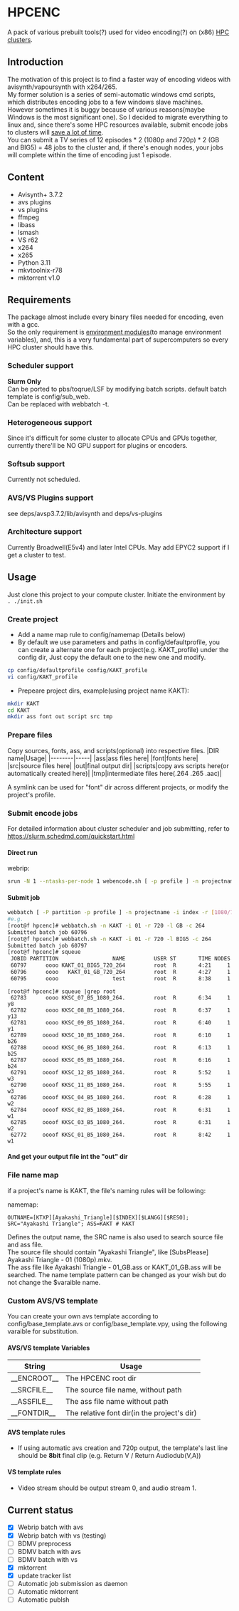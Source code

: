 # HPCENC
A pack of various prebuilt tools(?) used for video encoding(?) on (x86) [HPC clusters](https://en.wikipedia.org/wiki/Supercomputer). 

## Introduction
  The motivation of this project is to find a faster way of encoding videos with avisynth/vapoursynth with x264/265.\
  My former solution is a series of semi-automatic windows cmd scripts, which distributes encoding jobs to a few windows slave machines.\
  However sometimes it is buggy because of various reasons(maybe Windows is the most significant one).
  So I decided to migrate everything to linux and, since there's some HPC resources available, submit encode jobs to clusters will [save a lot of time](https://en.wikipedia.org/wiki/Parallel_computing#Amdahl's_law_and_Gustafson's_law).\
  You can submit a TV series of 12 episodes * 2 (1080p and 720p) * 2 (GB and BIG5) = 48 jobs to the cluster and, if there's enough nodes, your jobs will complete within the time of encoding just 1 episode.

## Content
 - Avisynth+ 3.7.2
 - avs plugins 
 - vs plugins
 - ffmpeg
 - libass
 - lsmash
 - VS r62
 - x264
 - x265
 - Python 3.11
 - mkvtoolnix-r78
 - mktorrent v1.0
## Requirements
  The package almost include every binary files needed for encoding, even with a gcc.\
  So the only requirement is [environment modules](https://github.com/cea-hpc/modules)(to manage environment variables), and,
  this is a very fundamental part of supercomputers so every HPC cluster should have this.
### Scheduler support
  __Slurm Only__\
  Can be ported to pbs/toqrue/LSF by modifying batch scripts.
  default batch template is config/sub_web.\
  Can be replaced with webbatch -t.
### Heterogeneous support
  Since it's difficult for some cluster to allocate CPUs and GPUs together, currently there'll be NO GPU support for plugins or encoders.
### Softsub support
  Currently not scheduled.
### AVS/VS Plugins support
  see deps/avsp3.7.2/lib/avisynth and deps/vs-plugins
### Architecture support
  Currently Broadwell(E5v4) and later Intel CPUs. May add EPYC2 support if I get a cluster to test.
## Usage
Just clone this project to your compute cluster.
Initiate the environment by\
`. ./init.sh`
### Create project
 - Add a name map rule to config/namemap (Details below)
 - By default we use parameters and paths in config/defaultprofile, you can create a alternate one for each project(e.g. KAKT_profile) under the config dir, Just copy the default one to the new one and modify.
```sh
cp config/defaultprofile config/KAKT_profile
vi config/KAKT_profile
```
 - Prepeare project dirs, example(using project name KAKT):
```sh
mkdir KAKT
cd KAKT
mkdir ass font out script src tmp
```
### Prepare files
Copy sources, fonts, ass, and scripts(optional) into respective files.
|DIR name|Usage|
|--------|-----|
|ass|ass files here|
|font|fonts here|
|src|source files here|
|out|final output dir|
|scripts|copy avs scripts here(or automatically created here)|
|tmp|intermediate files here(.264 .265 .aac)|

A symlink can be used for "font" dir across different projects, or modify the project's profile.
### Submit encode jobs
For detailed information about cluster scheduler and job submitting, refer to https://slurm.schedmd.com/quickstart.html
#### Direct run
webrip:
```sh
srun -N 1 --ntasks-per-node 1 webencode.sh [ -p profile ] -n projectname -i index -r [1080/720] -l [GB/B5] -c [264/265] [ -m avs/vs ]
```
#### Submit job
```sh
webbatch [ -P partition -p profile ] -n projectname -i index -r [1080/720] -l [GB/B5] -c [264/265] [ -t job_template ] [ -m avs/vs ]
#e.g.
[root@f hpcenc]# webbatch.sh -n KAKT -i 01 -r 720 -l GB -c 264
Submitted batch job 60796
[root@f hpcenc]# webbatch.sh -n KAKT -i 01 -r 720 -l BIG5 -c 264
Submitted batch job 60797
[root@f hpcenc]# squeue
 JOBID PARTITION                 NAME         USER ST       TIME NODES NODELIST(REASON)
 60797      oooo KAKT_01_BIG5_720_264         root  R       4:21     1 y10
 60796      oooo   KAKT_01_GB_720_264         root  R       4:27     1 y7
 60795      oooo                 test         root  R       8:38     1 y2
```
```
[root@f hpcenc]# squeue |grep root
 62783      oooo KKSC_07_B5_1080_264.         root  R       6:34     1 y8
 62782      oooo KKSC_08_B5_1080_264.         root  R       6:37     1 y13
 62781      oooo KKSC_09_B5_1080_264.         root  R       6:40     1 y1
 62789     ooood KKSC_10_B5_1080_264.         root  R       6:10     1 b26
 62788     ooood KKSC_06_B5_1080_264.         root  R       6:13     1 b25
 62787     ooood KKSC_05_B5_1080_264.         root  R       6:16     1 b24
 62791     oooof KKSC_12_B5_1080_264.         root  R       5:52     1 w3
 62790     oooof KKSC_11_B5_1080_264.         root  R       5:55     1 w3
 62786     oooof KKSC_04_B5_1080_264.         root  R       6:28     1 w2
 62784     oooof KKSC_02_B5_1080_264.         root  R       6:31     1 w1
 62785     oooof KKSC_03_B5_1080_264.         root  R       6:31     1 w2
 62772     oooof KKSC_01_B5_1080_264.         root  R       8:42     1 w1
```

#### And get your output file int the "out" dir

### File name map
if a project's name is KAKT, the file's naming rules will be following:

namemap:
```
OUTNAME=[KTXP][Ayakashi_Triangle][$INDEX][$LANGG][$RESO]; SRC="Ayakashi Triangle"; ASS=KAKT # KAKT
```

Defines the output name, the SRC name is also used to search source file and ass file. \
The source file should contain "Ayakashi Triangle", like [SubsPlease] Ayakashi Triangle - 01 (1080p).mkv.\
The ass file like Ayakashi Triangle - 01_GB.ass or KAKT_01_GB.ass will be searched.
The name template pattern can be changed as your wish but do not change the $varaible name.

### Custom AVS/VS template
You can create your own avs template according to config/base_template.avs or config/base_template.vpy, using the following varaible for substitution.
#### AVS/VS template Variables
|String|Usage|
|-----------|----------|
|\_\_ENCROOT\_\_|The HPCENC root dir|
|\_\_SRCFILE\_\_|The source file name, without path|
|\_\_ASSFILE\_\_|The ass file name without path|
|\_\_FONTDIR\_\_|The relative font dir(in the project's dir)|

#### AVS template rules
 - If using automatic avs creation and 720p output, the template's last line should be __8bit__ final clip (e.g. Return V / Return Audiodub(V,A)) 
#### VS template rules
 - Video stream should be output stream 0, and audio stream 1. 

## Current status
 - [x] Webrip batch with avs
 - [x] Webrip batch with vs (testing)
 - [ ] BDMV preprocess
 - [ ] BDMV batch with avs
 - [ ] BDMV batch with vs
 - [x] mktorrent
 - [x] update tracker list
 - [ ] Automatic job submission as daemon
 - [ ] Automatic mktorrent
 - [ ] Automatic publsh
